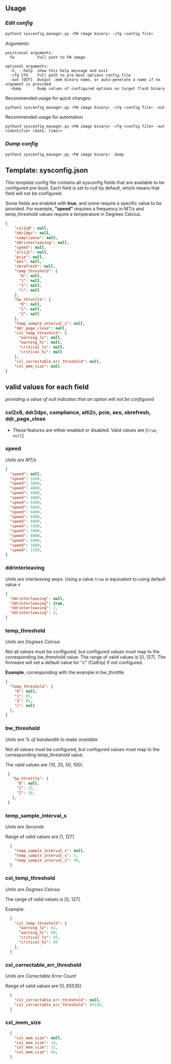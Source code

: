 ## Usage

### *Edit config*
```sh
python3 sysconfig_manager.py <FW image binary> -cfg <config file>
```

Arguments:
```
positional arguments:
  fw          Full path to FW image

optional arguments:
  -h, --help  show this help message and exit
  -cfg CFG    Full path to pre-boot options config file
  -out [OUT]  Output .mem binary name, or auto-generate a name if no argument is provided
  -dump       Dump values of configured options on target flash binary
```

Recommended usage for quick changes: 
```sh
python3 sysconfig_manager.py <FW image binary> -cfg <config file> -out
```

Recommended usage for automation
```
python3 sysconfig_manager.py <FW image binary> -cfg <config file> -out <identifier (date, time)>
```

### *Dump config*
```sh
python3 sysconfig_manager.py <FW image binary> -dump
```

## Template: sysconfig.json

This template config file contains all sysconfig fields that are available to be configured pre-boot. Each field is set to null by default, which means that field will not be configured. 

Some fields are enabled with **true**, and some require a specific value to be provided. For example, **"speed"** requires a frequency in MT/s and temp_threshold values require a temperature in Degrees Celcius.

```json
{
    "cxl2x8": null,
    "ddr2dpc": null,
    "compliance": null,
    "ddrinterleaving": null,
    "speed": null,
    "alti2c": null,
    "pcie": null,
    "aes": null,
    "sbrefresh": null,
    "temp_threshold": {
      "0": null,
      "1": null,
      "2": null,
      "c": null
    },
    "bw_throttle": {
      "0": null,
      "1": null,
      "2": null
    },
    "temp_sample_interval_s": null,
    "ddr_page_close": null,
    "cxl_temp_threshold": {
      "warning_lo": null,
      "warning_hi": null,
      "critical_lo": null,
      "critical_hi": null
    },
    "cxl_correctable_err_threshold": null,
    "cxl_mem_size": null
}
```


## valid values for each field

*providing a value of null indicates that an option will not be configured*

### cxl2x8, ddr2dpc, compliance, alti2c, pcie, aes, sbrefresh, ddr_page_close
- These features are either enabled or disabled. Valid values are [`true`, `null`]

### speed
  *Units are MT/s*
  ```json
  {
    "speed": null,
    "speed": 3200,
    "speed": 3600,
    "speed": 4000,
    "speed": 4400,
    "speed": 4800,
    "speed": 5200,
    "speed": 5600,
    "speed": 6000,
    "speed": 6400,
    "speed": 6800,
    "speed": 7200,
    "speed": 7600,
    "speed": 8000,
    "speed": 8400,
    "speed": 1600,
    "speed": 2100,
  }
  ```

### ddrinterleaving

  *Units are interleaving ways.*
  Using a value `true` is equivalent to using default value `4`
  
  ```json
  {
    "ddrinterleaving": null,
    "ddrinterleaving": true,
    "ddrinterleaving": 2,
    "ddrinterleaving": 4,
  }
  ```

### temp_threshold

*Units are Degrees Celcius*

Not all values must be configured, but configured values must map to the corresponding bw_threshold value.
The range of valid values is [0, 127]. The firmware will set a default value for "c" (Cattrip) if not configured.

**Example**, corresponding with the example in bw_throttle:

  ```json
  {
    "temp_threshold": {
      "0": null,
      "1": 65,
      "2": 85,
      "c": null
    },
  }
  ```

### bw_threshold

*Units are % of bandwidth to make available*

Not all values must be configured, but configured values must map to the corresponding temp_threshold value.

The valid values are {10, 25, 50, 100}.
  
 ```json
  {
    "bw_throttle": {
      "0": null,
      "1": 25,
      "2": 10,
    },
  }
  ```
  
### temp_sample_interval_s

*Units are Seconds*

Range of valid values are [1, 127]

```json
  {
    "temp_sample_interval_s": null,
    "temp_sample_interval_s": 5,
    "temp_sample_interval_s": 90,
  }
  ```


### cxl_temp_threshold

  *Units are Degrees Celcius*
  
  The range of valid values is [0, 127]. 

  Example:
```json
  {
    "cxl_temp_threshold": {
      "warning_lo": 61,
      "warning_hi": 69,
      "critical_lo": 85,
      "critical_hi": 89
    },
  }
```


### cxl_correctable_err_threshold

*Units are Correctable Error Count*

Range of valid values are [0, 65535]

```json
  {
    "cxl_correctable_err_threshold": null,
    "cxl_correctable_err_threshold": 65535,
  }
```

### cxl_mem_size

```json
  {
    "cxl_mem_size": null,
    "cxl_mem_size": 16,
    "cxl_mem_size": 32,
    "cxl_mem_size": 64,
  }
```
